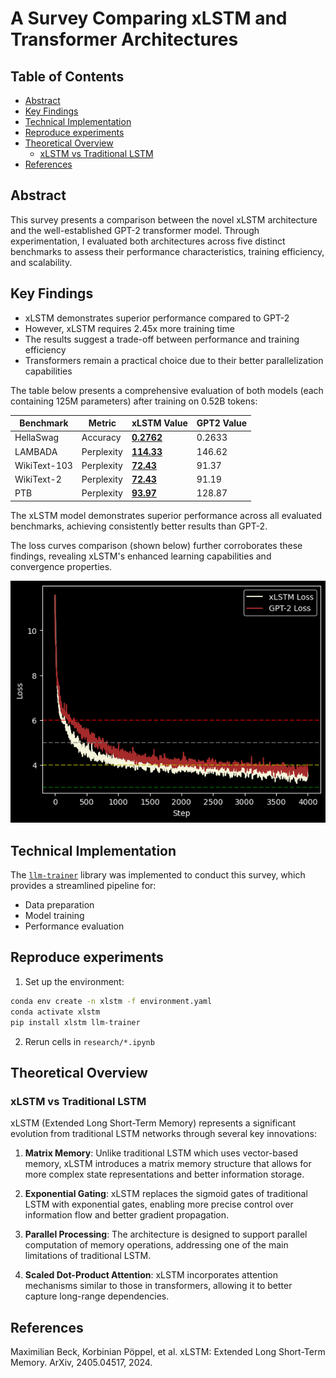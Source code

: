# A Survey Comparing xLSTM and Transformer Architectures

## Table of Contents
- [Abstract](#abstract)
- [Key Findings](#key-findings)
- [Technical Implementation](#technical-implementation)
- [Reproduce experiments](#reproduce-experiments)
- [Theoretical Overview](#theoretical-overview)
  - [xLSTM vs Traditional LSTM](#xlstm-vs-traditional-lstm)
- [References](#references)

## Abstract

This survey presents a comparison between the novel xLSTM architecture and the well-established GPT-2 transformer model. Through experimentation, I evaluated both architectures across five distinct benchmarks to assess their performance characteristics, training efficiency, and scalability.

## Key Findings

- xLSTM demonstrates superior performance compared to GPT-2
- However, xLSTM requires 2.45x more training time
- The results suggest a trade-off between performance and training efficiency
- Transformers remain a practical choice due to their better parallelization capabilities

The table below presents a comprehensive evaluation of both models (each containing 125M parameters) after training on 0.52B tokens:

| Benchmark    | Metric     | xLSTM Value            | GPT2 Value |
|--------------|------------|------------------------|------------|
| HellaSwag    | Accuracy   | **<u>0.2762</u>**      | 0.2633     |
| LAMBADA      | Perplexity | **<u>114.33</u>**      | 146.62     |
| WikiText-103 | Perplexity | **<u>72.43</u>**       | 91.37      |
| WikiText-2   | Perplexity | **<u>72.43</u>**       | 91.19      |
| PTB          | Perplexity | **<u>93.97</u>**       | 128.87     |

The xLSTM model demonstrates superior performance across all evaluated benchmarks, achieving consistently better results than GPT-2.

The loss curves comparison (shown below) further corroborates these findings, revealing xLSTM's enhanced learning capabilities and convergence properties.

![Loss Curves Comparison](assets/output.png)

## Technical Implementation

The [`llm-trainer`](https://github.com/Skripkon/llm_trainer) library was implemented to conduct this survey, which provides a streamlined pipeline for:
- Data preparation
- Model training
- Performance evaluation

## Reproduce experiments

1. Set up the environment:

```bash
conda env create -n xlstm -f environment.yaml 
conda activate xlstm
pip install xlstm llm-trainer
```

2. Rerun cells in `research/*.ipynb`


## Theoretical Overview

### xLSTM vs Traditional LSTM

xLSTM (Extended Long Short-Term Memory) represents a significant evolution from traditional LSTM networks through several key innovations:

1. **Matrix Memory**: Unlike traditional LSTM which uses vector-based memory, xLSTM introduces a matrix memory structure that allows for more complex state representations and better information storage.

2. **Exponential Gating**: xLSTM replaces the sigmoid gates of traditional LSTM with exponential gates, enabling more precise control over information flow and better gradient propagation.

3. **Parallel Processing**: The architecture is designed to support parallel computation of memory operations, addressing one of the main limitations of traditional LSTM.

4. **Scaled Dot-Product Attention**: xLSTM incorporates attention mechanisms similar to those in transformers, allowing it to better capture long-range dependencies.


## References

Maximilian Beck, Korbinian Pöppel, et al. xLSTM: Extended Long Short-Term Memory. ArXiv, 2405.04517, 2024.